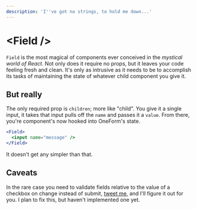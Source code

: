 ```yaml
---
description: 'I''ve got no strings, to hold me down...'
---
```


# &lt;Field /&gt;

`Field` is the most magical of components ever conceived in the _mystical world of React_. Not only does it require no props, but it leaves your code feeling fresh and clean. It's only as intrusive as it needs to be to accomplish its tasks of maintaining the state of whatever child component you give it.

## But really

The only required prop is `children`; more like "child". You give it a single input, it takes that input pulls off the `name` and passes it a `value`. From there, you're component's now hooked into OneForm's state.

```jsx
<Field>
  <input name="message" />
</Field>
```

It doesn't get any simpler than that.

## Caveats

In the rare case you need to validate fields relative to the value of a checkbox on change instead of submit, [tweet me](https://twitter.com/Sawtaytoes), and I'll figure it out for you. I plan to fix this, but haven't implemented one yet.

